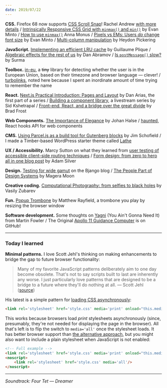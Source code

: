 ```yaml
---
date: 2019/07/22
---
```


__CSS.__ Firefox 68 now supports [CSS Scroll Snap](https://developer.mozilla.org/en-US/docs/Web/CSS/CSS_Scroll_Snap)! Rachel Andrew [with more details](https://hacks.mozilla.org/2019/06/css-scroll-snap-updated-in-firefox-68/) / [Intrinsically Responsive CSS Grid with `minmax()` and `min()`](https://dev.to/evanminto/intrinsically-responsive-css-grid-with-minmax-and-min-1n55) by Evan Minto / [How to use `minmax()`](https://www.hongkiat.com/blog/css-grid-layout-minmax/) Anna Monus / [Pixels vs EMs: Users _do_ change font size](https://medium.com/@vamptvo/pixels-vs-ems-users-do-change-font-size-5cfb20831773) by Evan Minto / [Multi-column manipulation](https://every-layout.dev/blog/multi-column-manipulation/) by Heydon Pickering

__JavaScript.__ [Implementing an efficient LRU cache](https://yomguithereal.github.io/posts/lru-cache) by  Guillaume Plique / [Algebraic effects for the rest of us](https://overreacted.io/algebraic-effects-for-the-rest-of-us/) by Dan Abramov / [Is `postMessage()` slow?](https://dassur.ma/things/is-postmessage-slow/) by Surma

__Toolbox.__ [in-eu](https://github.com/segmentio/in-eu), a ~~tiny~~ library for detecting whether the user is in the European Union, based on their timezone and browser language — clever! / [turbolinks](https://github.com/turbolinks/turbolinks), noted here because I spent an inordinate amount of time trying to remember the name

__React.__ [Next.js Practical Introduction: Pages and Layout](https://auth0.com/blog/next-js-practical-introduction-for-react-developers-part-1/) by Dan Arias, the first part of a series / [Building a component library](https://www.youtube.com/playlist?list=PLZVuD5_lqlbPJwwR2zRYDAyuCGrMqkH5N), a livestream series by Sid Kshetrapal / [Front-end, React, and a bridge over the great divide](http://bradfrost.com/blog/post/frontend-design-react-and-a-bridge-over-the-great-divide/) by Brad Frost

__Web Components.__ [The Importance of Elegance](https://www.varvet.com/blog/the-importance-of-elegance/) by Johan Halse / [haunted](https://github.com/matthewp/haunted), React hooks API for web components

__CMS.__ [Using Parcel.js as a build tool for Gutenberg blocks](http://jschof.com/gutenberg-blocks/using-parcel-as-a-build-tool-for-gutenberg-blocks/) by Jim Schofield / I made a Timber-based WordPress starter theme called [Lathe](https://github.com/forklor/lathe)

__UX / Accessibility.__ Marcy Sutton on what they learned from [user testing of accessible client-side routing techniques](https://www.gatsbyjs.org/blog/2019-07-11-user-testing-accessible-client-routing/) / [Form design: from zero to hero all in one blog post](https://adamsilver.io/articles/form-design-from-zero-to-hero-all-in-one-blog-post/) by Adam Silver

__Design.__ [Testing for wide gamut](https://bjango.com/articles/testingforwidegamut/) on the Bjango blog / [The People Part of Design Systems](https://medium.com/related-works-inc/the-people-part-of-design-systems-a5b54eea24f4) by Magera Moon

__Creative coding.__ [Computational Photography: from selfies to black holes](https://vas3k.com/blog/computational_photography/) by Vasily Zubarev

__Fun.__ [Popup Trombone](https://matthewrayfield.com/goodies/popup-trombone/) by Matthew Rayfield, a trombone you play by resizing the browser window

__Software development.__ Some thoughts on [Yagni](https://www.martinfowler.com/bliki/Yagni.html) (You Ain't Gonna Need It) from Martin Fowler / The Original [Apollo 11 Guidance Computer](https://github.com/chrislgarry/Apollo-11) is on GitHub!

---

### Today I learned

__Minimal patterns.__ I love Scott Jehl's thinking on making enhancements to bridge the gap to future browser functionality:

> Many of my favorite JavaScript patterns deliberately aim to one day become obsolete. That's not to say scripts built to last are inherently any worse. I just particularly love patterns that are designed to be a bridge to a future where they'll do nothing at all. — Scott Jehl ([source](https://twitter.com/scottjehl/status/1152304480169398272))

His latest is a simple pattern for [loading CSS asynchronously](https://www.filamentgroup.com/lab/load-css-simpler/):

```html
<link rel='stylesheet' href='style.css' media='print' onload="this.media='all'"/>
```

This works because browsers load _print_ stylesheets asynchronously (since, presumably, they're not needed for displaying the page in the browser). All that's left is to flip the switch to `media='all'` once the stylesheet loads. It has better browser support than [the alternative approach](https://web.dev/defer-non-critical-css), but you might also want to include a plain stylesheet when JavaScript is not enabled:

```html
<!-- Full example -->
<link rel='stylesheet' href='style.css' media='print' onload="this.media='all'"/>
<noscript>
	<link rel='stylesheet' href='style.css' media='all'/>
</noscript>
```

---

_Soundtrack: Four Tet — Dreamer_
